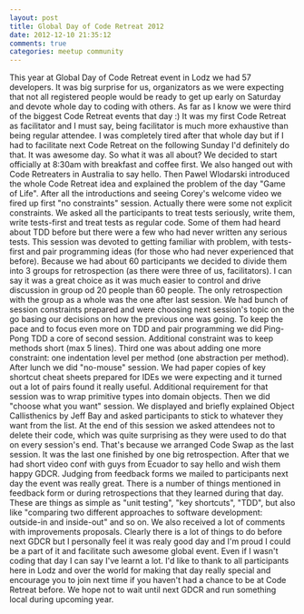 ```yaml
---
layout: post
title: Global Day of Code Retreat 2012
date: 2012-12-10 21:35:12
comments: true
categories: meetup community
---
```


This year at Global Day of Code Retreat event in Lodz we had 57 developers. It was big surprise for us, organizators as we were expecting that not all registered people would be ready to get up early on Saturday and devote whole day to coding with others. As far as I know we were third of the biggest Code Retreat events that day :) It was my first Code Retreat as facilitator and I must say, being facilitator is much more exhaustive than being regular attendee. I was completely tired after that whole day but if I had to facilitate next Code Retreat on the following Sunday I'd definitely do that. It was awesome day. So what it was all about? We decided to start officially at 8:30am with breakfast and coffee first. We also hanged out with Code Retreaters in Australia to say hello. Then Pawel Wlodarski introduced the whole Code Retreat idea and explained the problem of the day "Game of Life". After all the introductions and seeing Corey's welcome video we fired up first "no constraints" session. Actually there were some not explicit constraints. We asked all the participants to treat tests seriously, write them, write tests-first and treat tests as regular code. Some of them had heard about TDD before but there were a few who had never written any serious tests. This session was devoted to getting familiar with problem, with tests-first and pair programming ideas (for those who had never experienced that before). Because we had about 60 participants we decided to divide them into 3 groups for retrospection (as there were three of us, facilitators). I can say it was a great choice as it was much easier to control and drive discussion in group od 20 people than 60 people. The only retrospection with the group as a whole was the one after last session. We had bunch of session constraints prepared and were choosing next session's topic on the go basing our decisions on how the previous one was going. To keep the pace and to focus even more on TDD and pair programming we did Ping-Pong TDD a core of second session. Additional constraint was to keep methods short (max 5 lines). Third one was about adding one more constraint: one indentation level per method (one abstraction per method). After lunch we did "no-mouse" session. We had paper copies of key shortcut cheat sheets prepared for IDEs we were expecting and it turned out a lot of pairs found it really useful. Additional requirement for that session was to wrap primitive types into domain objects. Then we did "choose what you want" session. We displayed and briefly explained Object Callisthenics by Jeff Bay and asked participants to stick to whatever they want from the list. At the end of this session we asked attendees not to delete their code, which was quite surprising as they were used to do that on every session's end. That's because we arranged Code Swap as the last session. It was the last one finished by one big retrospection. After that we had short video conf with guys from Ecuador to say hello and wish them happy GDCR.
Judging from feedback forms we mailed to participants next day the event was really great. There is a number of things mentioned in feedback form or during retrospections that they learned during that day. These are things as simple as "unit testing", "key shortcuts", "TDD", but also like "comparing two different approaches to software development: outside-in and inside-out" and so on. We also received a lot of comments with improvements proposals. Clearly there is a lot of things to do before next GDCR but I personally feel it was realy good day and I'm proud I could be a part of it and facilitate such awesome global event. Even if I wasn't coding that day I can say I've learnt a lot. 
I'd like to thank to all participants here in Lodz and over the world for making that day really special and encourage you to join next time if you haven't had a chance to be at Code Retreat before. We hope not to wait until next GDCR and run something local during upcoming year. 